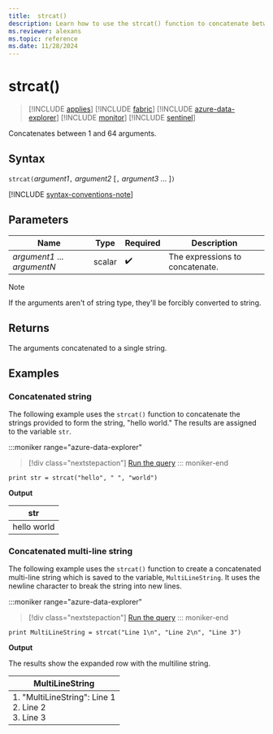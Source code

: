 ```yaml
---
title:  strcat()
description: Learn how to use the strcat() function to concatenate between 1 and 64 arguments.
ms.reviewer: alexans
ms.topic: reference
ms.date: 11/28/2024
---
```

# strcat()

> [!INCLUDE [applies](../includes/applies-to-version/applies.md)] [!INCLUDE [fabric](../includes/applies-to-version/fabric.md)] [!INCLUDE [azure-data-explorer](../includes/applies-to-version/azure-data-explorer.md)] [!INCLUDE [monitor](../includes/applies-to-version/monitor.md)] [!INCLUDE [sentinel](../includes/applies-to-version/sentinel.md)]

Concatenates between 1 and 64 arguments.

## Syntax

`strcat(`*argument1*`,` *argument2* [`,` *argument3* ... ]`)`

[!INCLUDE [syntax-conventions-note](../includes/syntax-conventions-note.md)]

## Parameters

| Name | Type | Required | Description |
|--|--|--|--|
| *argument1* ... *argumentN* | scalar |  :heavy_check_mark: | The expressions to concatenate.|

> [!NOTE]
> If the arguments aren't of string type, they'll be forcibly converted to string.

## Returns

The arguments concatenated to a single string.

## Examples

### Concatenated string

The following example uses the `strcat()` function to concatenate the strings provided to form the string, "hello world." The results are assigned to the variable `str`.

:::moniker range="azure-data-explorer"
> [!div class="nextstepaction"]
> <a href="https://dataexplorer.azure.com/clusters/help/databases/Samples?query=H4sIAAAAAAAAAysoyswrUSguKVKwBZHJiSUaShmpOTn5SjoKSgogojy/KCdFSRMA4dg7JykAAAA=" target="_blank">Run the query</a>
::: moniker-end
  
```kusto
print str = strcat("hello", " ", "world")
```

**Output**

|str|
|---|
|hello world|

### Concatenated multi-line string

The following example uses the `strcat()` function to create a concatenated multi-line string which is saved to the variable, `MultiLineString`. It uses the newline character to break the string into new lines.

:::moniker range="azure-data-explorer"
> [!div class="nextstepaction"]
> <a href="https://dataexplorer.azure.com/clusters/help/databases/Samples?query=H4sIAAAAAAAAAysoyswrUfAtzSnJ9MnMSw0uAfLTFWwVikuKkhNLNJRAggqGMXlKOgoQthES21hJEwDpW0wqQAAAAA%3D%3D" target="_blank">Run the query</a>
::: moniker-end

```kusto
print MultiLineString = strcat("Line 1\n", "Line 2\n", "Line 3")
```

**Output**


The results show the expanded row with the multiline string.

|MultiLineString|
|---|
|1. "MultiLineString": Line 1<br />2. Line 2<br />3. Line 3|
